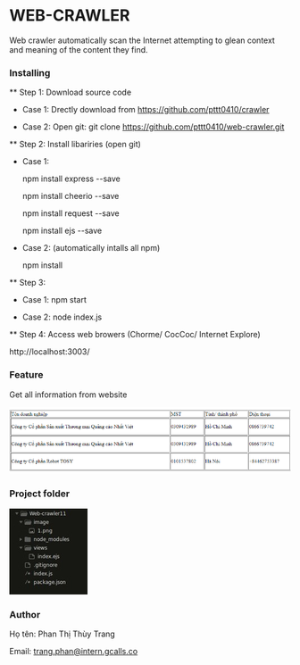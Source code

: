 # WEB-CRAWLER

Web crawler automatically scan the Internet attempting to glean context and meaning of the content they find.

### Installing

** Step 1: Download source code

 - Case 1: Drectly download from https://github.com/pttt0410/crawler
 
 - Case 2: Open git: git clone https://github.com/pttt0410/web-crawler.git
 
** Step 2: Install libariries (open git)
  
  - Case 1:
  
    npm install express --save
  
    npm install cheerio --save
    
    npm install request --save
    
    npm install ejs --save
    
  - Case 2: (automatically intalls all npm)
    
    npm install 
 
** Step 3: 
  
  - Case 1: npm start
  
  - Case 2: node index.js
  
** Step 4: Access web browers (Chorme/ CocCoc/ Internet Explore)
  
 http://localhost:3003/
  
  
 ### Feature
Get all information from website

![](https://github.com/pttt0410/crawler/blob/master/image/1.png) 
### Project folder

![](https://github.com/pttt0410/crawler/blob/master/image/2.jpg)
### Author

Họ tên: Phan Thị Thùy Trang

Email: trang.phan@intern.gcalls.co

